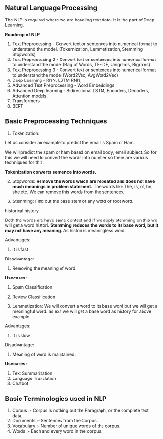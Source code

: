## Natural Language Processing

The NLP is required where we are handling text data. It is the part of Deep Learning.


**Roadmap of NLP**
1) Text Preprocessing - Convert text or sentences into numerical format to understand the model.
(Tokernization, Lemmetization, Stemming, Stopwords)
2) Text Preprocessing 2 - Convert text or sentences into numerical format to understand the model
(Bag of Words, TF-IDF, Unigrams, Bigrams)
3) Text Preprocessing 3 - Convert text or sentences into numerical format to understand the model
(Word2Vec, AvgWord2Vec)
4) Deep Learning - RNN, LSTM RNN, 
5) Advanced Text Preprocessing - Word Embeddings
6) Advanced Deep learning - Bidirectional LSTM, Encoders, Decoders, Attention models.
7) Transformers
8) BERT



## Basic Preprocessing Techniques

1) Tokenization:

Let us consider an example to predict the email is Spam or Ham.

We will predict the spam or ham based on email body, email subject.
So for this we will need to convert the words into number so there are various techniques for this.

**Tokenization converts sentence into words.**


2) Stopwords:
**Remove the words which are repeated and does not have much meanings in problem statement.**
The words like The, is, of, he, she etc. We can remove this words from the sentences.


3) Stemming:
Find out the base stem of any word or root word.

historical 
history 

Both the words are have same context and if we apply stemming on this we will get a word histori.
**Stemming reduces the words to its base word, but it may not have any meaning.**
As histori is meaningless word.

Advantages:
1) It is fast

Disadvantage:
1) Removing the meaning of word.

**Usecases:**
1) Spam Classification
2) Review Classification


4) Lemmetization:
We will convert a word to its base word but we will get a meaningful word.
as exa we will get a base word as history for above example.

Advantages:
1) It is slow

Disadvantage:
1) Meaning of word is maintained.

**Usecases:**
1) Text Summarization
2) Language Translation
3) Chatbot


## Basic Terminologies used in NLP

1) Corpus :- Corpus is nothing but the Paragraph, or the complete text data.
2) Documents :- Sentences from the Corpus.
3) Vocabulary :- Number of unique words of the corpus.
4) Words :- Each and every word in the corpus.


